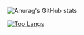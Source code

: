 ![Anurag's GitHub stats](https://github-readme-stats.vercel.app/api?username=ddimitrovv&show_icons=true&theme=highcontrast)
 
 [![Top Langs](https://github-readme-stats.vercel.app/api/top-langs/?username=ddimitrovv)](https://github.com/anuraghazra/github-readme-stats&theme=dark) 

<!--
**ddimitrovv/ddimitrovv** is a ✨ _special_ ✨ repository because its `README.md` (this file) appears on your GitHub profile.

Here are some ideas to get you started:


- 🔭 I’m currently working on ...
- 🌱 I’m currently learning ...
- 👯 I’m looking to collaborate on ...
- 🤔 I’m looking for help with ...
- 💬 Ask me about ...
- 📫 How to reach me: ...
- 😄 Pronouns: ...
- ⚡ Fun fact: ...
-->
